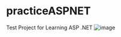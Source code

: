 # practiceASPNET
Test Project for Learning ASP .NET
![image](https://github.com/issamansur/practiceASPNET/assets/77580844/be54238c-5668-4b2d-ad4c-97d7ec5c75df)
